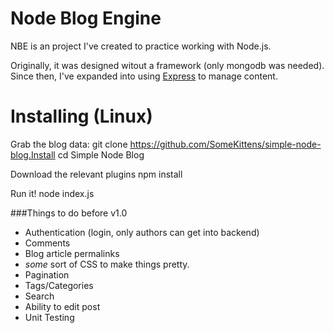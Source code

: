 Node Blog Engine
==============

NBE is an project I've created to practice working with Node.js.

Originally, it was designed witout a framework (only mongodb was needed).  Since then, I've expanded into using [Express](http://expressjs.com/) to manage content.

Installing (Linux)
==========
Grab the blog data:
    git clone https://github.com/SomeKittens/simple-node-blog.Install
    cd Simple Node Blog

Download the relevant plugins
	npm install

Run it!
	node index.js

###Things to do before v1.0
 - Authentication (login, only authors can get into backend)
 - Comments
 - Blog article permalinks
 - *some* sort of CSS to make things pretty.
 - Pagination
 - Tags/Categories
 - Search
 - Ability to edit post
 - Unit Testing
